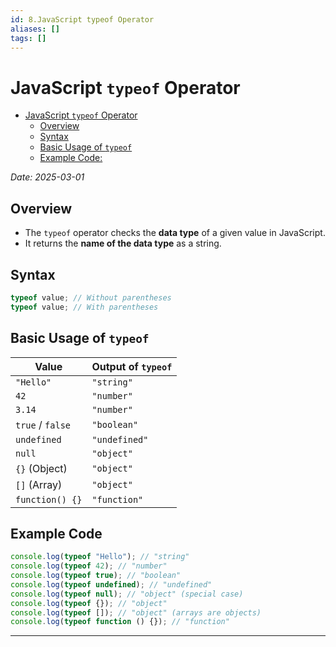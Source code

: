 ```yaml
---
id: 8.JavaScript typeof Operator
aliases: []
tags: []
---
```


# JavaScript `typeof` Operator

<!--toc:start-->

- [JavaScript `typeof` Operator](#javascript-typeof-operator)
  - [Overview](#overview)
  - [Syntax](#syntax)
  - [Basic Usage of `typeof`](#basic-usage-of-typeof)
  - [Example Code:](#example-code)
  <!--toc:end-->

_Date: 2025-03-01_

## Overview

- The `typeof` operator checks the **data type** of a given value in JavaScript.
- It returns the **name of the data type** as a string.

## Syntax

```js
typeof value; // Without parentheses
typeof value; // With parentheses
```

## Basic Usage of `typeof`

| **Value**        | **Output of** `typeof` |
| ---------------- | ---------------------- |
| `"Hello"`        | `"string"`             |
| `42`             | `"number"`             |
| `3.14`           | `"number"`             |
| `true` / `false` | `"boolean"`            |
| `undefined`      | `"undefined"`          |
| `null`           | `"object"`             |
| `{}` (Object)    | `"object"`             |
| `[]` (Array)     | `"object"`             |
| `function() {}`  | `"function"`           |

## Example Code

```js
console.log(typeof "Hello"); // "string"
console.log(typeof 42); // "number"
console.log(typeof true); // "boolean"
console.log(typeof undefined); // "undefined"
console.log(typeof null); // "object" (special case)
console.log(typeof {}); // "object"
console.log(typeof []); // "object" (arrays are objects)
console.log(typeof function () {}); // "function"
```

---

